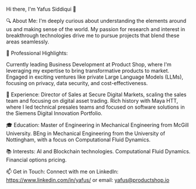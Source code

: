 Hi there, I'm Yafus Siddiqui 👋

🔍 About Me:
I'm deeply curious about understanding the elements around us and making sense of the world. My passion for research and interest in breakthrough technologies drive me to pursue projects that blend these areas seamlessly.

🌟 Professional Highlights:

Currently leading Business Development at Product Shop, where I'm leveraging my expertise to bring transformative products to market.
Engaged in exciting ventures like private Large Language Models (LLMs), focusing on privacy, data security, and cost-effectiveness.

💼 Experience:
Director of Sales at Secure Digital Markets, scaling the sales team and focusing on digital asset trading.
Rich history with Maya HTT, where I led technical presales teams and focused on software solutions in the Siemens Digital Innovation Portfolio.

🎓 Education:
Master of Engineering in Mechanical Engineering from McGill University.
BEng in Mechanical Engineering from the University of Nottingham, with a focus on Computational Fluid Dynamics.

📚 Interests:
AI and Blockchain technologies.
Computational Fluid Dynamics.
Financial options pricing.

📫 Get in Touch:
Connect with me on LinkedIn: https://www.linkedin.com/in/yafus/ or email: yafus@productshop.io
